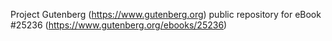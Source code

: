 Project Gutenberg (https://www.gutenberg.org) public repository for eBook #25236 (https://www.gutenberg.org/ebooks/25236)
